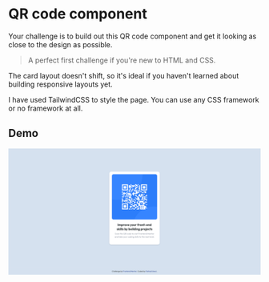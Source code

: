 # QR code component

Your challenge is to build out this QR code component and get it looking as close to the design as possible.

> A perfect first challenge if you're new to HTML and CSS.

The card layout doesn't shift, so it's ideal if you haven't learned
about building responsive layouts yet.

I have used TailwindCSS to style the page. You can use any CSS framework
or no framework at all.

## Demo

![Demo](.images/Demo.png)

